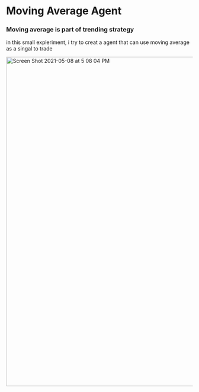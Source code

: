 

# Moving Average Agent
### Moving average is part of trending strategy
in this small expleriment, i try to creat a agent that can use moving average as a singal to trade

<img width="887" alt="Screen Shot 2021-05-08 at 5 08 04 PM" src="https://user-images.githubusercontent.com/57275485/117553494-f53fb580-b01f-11eb-9b05-488f80cc7f9d.png">
